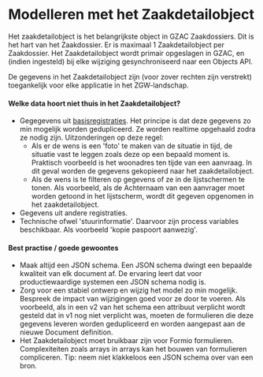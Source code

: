 # Modelleren met het Zaakdetailobject

Het zaakdetailobject is het belangrijkste object in GZAC Zaakdossiers. Dit is het hart van het Zaakdossier. Er is maximaal 1 Zaakdetailobject per Zaakdossier. Het Zaakdetailobject wordt primair opgeslagen in GZAC, en (indien ingesteld) bij elke wijziging gesynchroniseerd naar een Objects API.&#x20;

De gegevens in het Zaakdetailobject zijn (voor zover rechten zijn verstrekt) toegankelijk voor elke applicatie in het ZGW-landschap.&#x20;

#### Welke data hoort niet thuis in het Zaakdetailobject?

* Gegegevens uit [basisregistraties](https://www.digitaleoverheid.nl/overzicht-van-alle-onderwerpen/stelsel-van-basisregistraties/10-basisregistraties/). Het principe is dat deze gegevens zo min mogelijk worden gedupliceerd. Ze worden realtime opgehaald zodra ze nodig zijn. Uitzonderingen op deze regel:&#x20;
  * Als er de wens is een 'foto' te maken van de situatie in tijd, de situatie vast te leggen zoals deze op een bepaald moment is. Praktisch voorbeeld is het woonadres ten tijde van een aanvraag. In dit geval worden de gegevens gekopieerd naar het zaakdetailobject.&#x20;
  * Als de wens is te filteren op gegevens of ze in de lijstschermen te tonen. Als voorbeeld, als de Achternaam van een aanvrager moet worden getoond in het lijstscherm, wordt dit gegeven opgenomen in het zaakdetailobject.&#x20;
* Gegevens uit andere registraties.&#x20;
* Technische ofwel 'stuurinformatie'. Daarvoor zijn process variables beschikbaar. Als voorbeeld 'kopie paspoort aanwezig'.&#x20;

#### Best practise / goede gewoontes

* Maak altijd een JSON schema. Een JSON schema dwingt een bepaalde kwaliteit van elk document af. De ervaring leert dat voor productiewaardige systemen een JSON schema nodig is.&#x20;
* Zorg voor een stabiel ontwerp en wijzig het model zo min mogelijk. Bespreek de impact van wijzigingen goed voor ze door te voeren. Als voorbeeld, als in een v2 van het schema een attribuut verplicht wordt gesteld dat in v1 nog niet verplicht was, moeten de formulieren die deze gegevens leveren worden gedupliceerd en worden aangepast aan de nieuwe Document definition.&#x20;
* Het Zaakdetailobject moet bruikbaar zijn voor Formio formulieren. Complexiteiten zoals arrays in arrays kan het bouwen van formulieren compliceren. Tip: neem niet klakkeloos een JSON schema over van een bron.&#x20;
